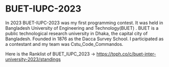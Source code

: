 # BUET-IUPC-2023
In 2023 BUET-IUPC-2023 was my first programming contest. It was held in Bangladesh University of Engineering and Technology(BUET) . BUET is a public technological research university in Dhaka, the capital city of Bangladesh. Founded in 1876 as the Dacca Survey School.
I participated as a contestant and my team was Cstu_Code_Commandos.

Here is the Ranklist of BUET_IUPC_2023  -> https://toph.co/c/buet-inter-university-2023/standings
